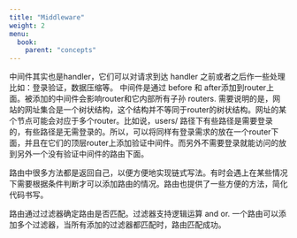 ```yaml
---
title: "Middleware"
weight: 2
menu:
  book:
    parent: "concepts"
---
```



中间件其实也是handler，它们可以对请求到达 handler 之前或者之后作一些处理 比如：登录验证，数据压缩等。
中间件是通过 before 和 after添加到router上面。被添加的中间件会影响router和它内部所有子孙 routers.
需要说明的是，网站的网址集合是一个树状结构，这个结构并不等同于router的树状结构。网址的某个节点可能会对应于多个router。比如说，users/ 路径下有些路径是需要登录的，有些路径是无需登录的。所以，可以将同样有登录需求的放在一个router下面，并且在它们的顶层router上添加验证中间件。而另外不需要登录就能访问的放到另外一个没有验证中间件的路由下面。

路由中很多方法都是返回自己，以便方便地实现链式写法。有时会遇上在某些情况下需要根据条件判断才可以添加路由的情况。路由也提供了一些方便的方法，简化代码书写。

路由通过过滤器确定路由是否匹配。过滤器支持逻辑运算 and or. 一个路由可以添加多个过滤器，当所有添加的过滤器都匹配时，路由匹配成功。